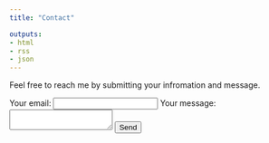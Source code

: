 ```yaml
---
title: "Contact"

outputs:
- html
- rss
- json
---
```


Feel free to reach me by submitting your infromation and message. 

<form
  action="https://formspree.io/f/xjkrverr"
  method="POST"
>
  <label>
    Your email:
    <input type="email" name="email">
  </label>
  <label>
    Your message:
    <textarea name="message"></textarea>
  </label>
  <!-- your other form fields go here -->
  <button type="submit">Send</button>
</form>